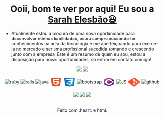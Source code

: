   <h1 align="center">
    Ooii, bom te ver por aqui! Eu sou a
    <a href="https://www.linkedin.com/in/sarah-elesbao/"> Sarah Elesbão😃️</a>
  </h1>

* Atualmente estou a procura de uma nova oportunidade para desenvolver minhas habilidades, estou sempre buscando ter conhecimentos na área da tecnologia e me aperfeiçoando para exerce-la no mercado e ser uma profissional sucedida somando e crescendo junto com a empresa.
 Este é um resumo de quem eu sou, estou a disposição para novas oportunidades, só entrar em contato comigo!

<div align="center">
  <a href="https://github.com/SarahElesbao">
    <img height="150em" src="https://github-readme-stats.vercel.app/api?username=SarahElesbao&count_private=true&include_all_commits=true&show_icons=true&theme=dracula&hide_border=false&show_owner=true"/>
    <img height="150em" src="https://github-readme-stats.vercel.app/api/top-langs/?username=SarahElesbao&theme=dracula&hide_border=false&&layout=compact"/>
  </a>
</div>

<div style="display: inline_block" align="center"><br>
  <img align="center" alt="ruby" height="30" width="40" src="https://cdn.jsdelivr.net/gh/devicons/devicon/icons/ruby/ruby-original.svg">
  <img align="center" alt="rails" height="40" width="45" src="https://cdn.jsdelivr.net/gh/devicons/devicon/icons/rails/rails-plain-wordmark.svg">
  <img align="center" alt="java" height="40" width="45" src="https://cdn.jsdelivr.net/gh/devicons/devicon/icons/java/java-original-wordmark.svg">
  <img align="center" alt="HTML" height="30" width="40" src="https://raw.githubusercontent.com/devicons/devicon/master/icons/html5/html5-original.svg">
  <img align="center" alt="CSS" height="30" width="40" src="https://raw.githubusercontent.com/devicons/devicon/master/icons/css3/css3-original.svg">
  <img align="center" alt="bootstrap" height="30" width="40" src="https://cdn.jsdelivr.net/gh/devicons/devicon/icons/bootstrap/bootstrap-original.svg">
  <img align="center" alt="Csharp" height="30" width="40" src="https://raw.githubusercontent.com/devicons/devicon/master/icons/csharp/csharp-original.svg">
  <img align="center" alt="JS" height="30" width="40" src="https://cdn.jsdelivr.net/gh/devicons/devicon/icons/javascript/javascript-original.svg">
  <img align="center" alt="git" height="30" width="40" src="https://raw.githubusercontent.com/devicons/devicon/master/icons/git/git-original.svg">
  <img align="center" alt="github" height="30" width="40" src="https://cdn.jsdelivr.net/gh/devicons/devicon/icons/github/github-original-wordmark.svg"/>  
</div>

 <br>
 
<div align="center"> 
  <a href="https://www.instagram.com/sarah.elesbao/" target="_blank"><img src="https://img.shields.io/badge/-Instagram-%23E4405F?style=for-the-badge&logo=instagram&logoColor=white" target="_blank"></a>
  <a href = "mailto:sarahelesbao12@gmail.com"><img src="https://img.shields.io/badge/-Gmail-%23333?style=for-the-badge&logo=gmail&logoColor=white" target="_blank"></a>
  <a href="https://www.linkedin.com/in/sarah-elesbao/" target="_blank"><img src="https://img.shields.io/badge/-LinkedIn-%230077B5?style=for-the-badge&logo=linkedin&logoColor=white" target="_blank"></a>  
</div>

 <br>
 
<div align="center">
  <p>Feito com :heart: e html.</p>
</div>
